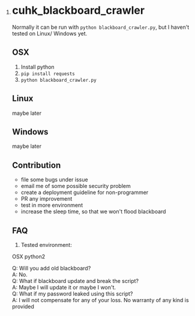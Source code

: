 1. # cuhk_blackboard_crawler

   Normally it can be run with `python blackboard_crawler.py`, but I haven't tested on Linux/ Windows yet.

   ## OSX

   1. Install python
   2. `pip install requests`
   3. `python blackboard_crawler.py`

   ## Linux

   maybe later

   ## Windows

   maybe later

   ## Contribution
   * file some bugs under issue
   * email me of some possible security problem
   * create a deployment guideline for non-programmer
   * PR any improvement
   * test in more environment
   * increase the sleep time, so that we won't flood blackboard

   ## FAQ

   1. Tested environment:

   OSX python2

   Q: Will you add old blackboard?  
   A: No.  
   Q: What if blackboard update and break the script?  
   A: Maybe I will update it or maybe I won't.  
   Q: What if my password leaked using this script?   
   A: I will not compensate for any of your loss. No warranty of any kind is provided  